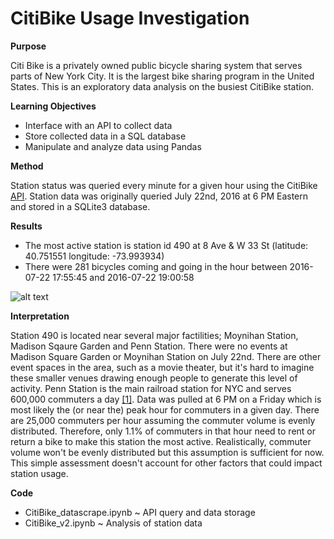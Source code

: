 # CitiBike Usage Investigation

**Purpose**

Citi Bike is a privately owned public bicycle sharing system that serves parts of New York City. It is the largest bike sharing program in the United States. This is an exploratory data analysis on the busiest CitiBike station.

**Learning Objectives**

* Interface with an API to collect data
* Store collected data in a SQL database
* Manipulate and analyze data using Pandas

**Method**

Station status was queried every minute for a given hour using the CitiBike [API](https://feeds.citibikenyc.com/stations/stations.json).  Station data was originally queried July 22nd, 2016 at 6 PM Eastern and stored in a SQLite3 database.

**Results**

* The most active station is station id 490 at 8 Ave & W 33 St (latitude: 40.751551 longitude: -73.993934)
* There were 281 bicycles coming and going in the hour between 2016-07-22 17:55:45 and 2016-07-22 19:00:58

![alt text](https://raw.githubusercontent.com/silkaitis/CitiBike/master/CitiBike_Usage.png)

**Interpretation**

Station 490 is located near several major factilities; Moynihan Station, Madison Sqaure Garden and Penn Station. There were no events at Madison Square Garden or Moynihan Station on July 22nd. There are other event spaces in the area, such as a movie theater, but it's hard to imagine these smaller venues drawing enough people to generate this level of activity. Penn Station is the main railroad station for NYC and serves 600,000 commuters a day [[1]](https://en.wikipedia.org/wiki/Pennsylvania_Station_(New_York_City)). Data was pulled at 6 PM on a Friday which is most likely the (or near the) peak hour for commuters in a given day. There are 25,000 commuters per hour assuming the commuter volume is evenly distributed. Therefore, only 1.1% of commuters in that hour need to rent or return a bike to make this station the most active. Realistically, commuter volume won't be evenly distributed but this assumption is sufficient for now. This simple assessment doesn't account for other factors that could impact station usage.

**Code**

* CitiBike_datascrape.ipynb ~ API query and data storage
* CitiBike_v2.ipynb ~ Analysis of station data
